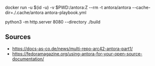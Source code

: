 docker run -u $(id -u) -v $PWD:/antora:Z --rm -t antora/antora --cache-dir=./.cache/antora antora-playbook.yml

python3 -m http.server 8080 --directory ./build 


## Sources

- https://docs-as-co.de/news/multi-repo-arc42-antora-part1/
- https://fedoramagazine.org/using-antora-for-your-open-source-documentation/
